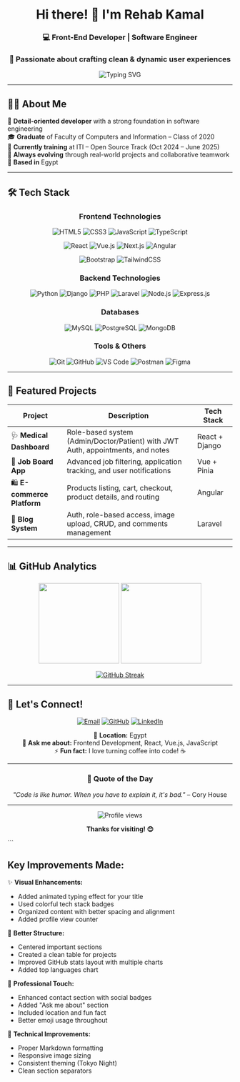 <div align="center">
  
# Hi there! 👋 I'm Rehab Kamal

### 💻 Front-End Developer | Software Engineer
### 🎨 Passionate about crafting clean & dynamic user experiences

<img src="https://readme-typing-svg.herokuapp.com?font=Fira+Code&pause=1000&color=36BCF7&center=true&vCenter=true&width=435&lines=Front-End+Developer;Software+Engineer;Always+learning+new+things" alt="Typing SVG" />

</div>

---

## 🙋‍♀️ About Me

🌟 **Detail-oriented developer** with a strong foundation in software engineering  
🎓 **Graduate** of Faculty of Computers and Information – Class of 2020  
🚀 **Currently training** at ITI – Open Source Track (Oct 2024 – June 2025)  
🔄 **Always evolving** through real-world projects and collaborative teamwork  
📍 **Based in** Egypt  

---

## 🛠️ Tech Stack

<div align="center">

### Frontend Technologies
![HTML5](https://img.shields.io/badge/HTML5-E34F26?style=for-the-badge&logo=html5&logoColor=white)
![CSS3](https://img.shields.io/badge/CSS3-1572B6?style=for-the-badge&logo=css3&logoColor=white)
![JavaScript](https://img.shields.io/badge/JavaScript-F7DF1E?style=for-the-badge&logo=javascript&logoColor=black)
![TypeScript](https://img.shields.io/badge/TypeScript-007ACC?style=for-the-badge&logo=typescript&logoColor=white)

![React](https://img.shields.io/badge/React-20232A?style=for-the-badge&logo=react&logoColor=61DAFB)
![Vue.js](https://img.shields.io/badge/Vue.js-35495E?style=for-the-badge&logo=vue.js&logoColor=4FC08D)
![Next.js](https://img.shields.io/badge/Next.js-000000?style=for-the-badge&logo=next.js&logoColor=white)
![Angular](https://img.shields.io/badge/Angular-DD0031?style=for-the-badge&logo=angular&logoColor=white)

![Bootstrap](https://img.shields.io/badge/Bootstrap-563D7C?style=for-the-badge&logo=bootstrap&logoColor=white)
![TailwindCSS](https://img.shields.io/badge/Tailwind_CSS-38B2AC?style=for-the-badge&logo=tailwind-css&logoColor=white)

### Backend Technologies
![Python](https://img.shields.io/badge/Python-3776AB?style=for-the-badge&logo=python&logoColor=white)
![Django](https://img.shields.io/badge/Django-092E20?style=for-the-badge&logo=django&logoColor=white)
![PHP](https://img.shields.io/badge/PHP-777BB4?style=for-the-badge&logo=php&logoColor=white)
![Laravel](https://img.shields.io/badge/Laravel-FF2D20?style=for-the-badge&logo=laravel&logoColor=white)
![Node.js](https://img.shields.io/badge/Node.js-43853D?style=for-the-badge&logo=node.js&logoColor=white)
![Express.js](https://img.shields.io/badge/Express.js-404D59?style=for-the-badge)

### Databases
![MySQL](https://img.shields.io/badge/MySQL-00000F?style=for-the-badge&logo=mysql&logoColor=white)
![PostgreSQL](https://img.shields.io/badge/PostgreSQL-316192?style=for-the-badge&logo=postgresql&logoColor=white)
![MongoDB](https://img.shields.io/badge/MongoDB-4EA94B?style=for-the-badge&logo=mongodb&logoColor=white)

### Tools & Others
![Git](https://img.shields.io/badge/Git-F05032?style=for-the-badge&logo=git&logoColor=white)
![GitHub](https://img.shields.io/badge/GitHub-100000?style=for-the-badge&logo=github&logoColor=white)
![VS Code](https://img.shields.io/badge/VS_Code-007ACC?style=for-the-badge&logo=visual-studio-code&logoColor=white)
![Postman](https://img.shields.io/badge/Postman-FF6C37?style=for-the-badge&logo=postman&logoColor=white)
![Figma](https://img.shields.io/badge/Figma-F24E1E?style=for-the-badge&logo=figma&logoColor=white)

</div>

---

## 🚀 Featured Projects

<div align="center">

| Project | Description | Tech Stack |
|---------|-------------|------------|
| 🩺 **Medical Dashboard** | Role-based system (Admin/Doctor/Patient) with JWT Auth, appointments, and notes | React + Django |
| 💼 **Job Board App** | Advanced job filtering, application tracking, and user notifications | Vue + Pinia |
| 🛍️ **E-commerce Platform** | Products listing, cart, checkout, product details, and routing | Angular |
| 📝 **Blog System** | Auth, role-based access, image upload, CRUD, and comments management | Laravel |

</div>

---

## 📊 GitHub Analytics

<div align="center">
  
<img height="180em" src="https://github-readme-stats.vercel.app/api?username=RehabKamal601&show_icons=true&theme=tokyonight&include_all_commits=true&count_private=true"/>
<img height="180em" src="https://github-readme-stats.vercel.app/api/top-langs/?username=RehabKamal601&layout=compact&langs_count=8&theme=tokyonight"/>

</div>

<div align="center">
  
[![GitHub Streak](https://github-readme-streak-stats.herokuapp.com/?user=RehabKamal601&theme=tokyonight)](https://git.io/streak-stats)

</div>

---

## 🤝 Let's Connect!

<div align="center">

[![Email](https://img.shields.io/badge/Email-D14836?style=for-the-badge&logo=gmail&logoColor=white)](mailto:wwwrehabkamal601@gmail.com)
[![GitHub](https://img.shields.io/badge/GitHub-100000?style=for-the-badge&logo=github&logoColor=white)](https://github.com/RehabKamal601)
[![LinkedIn](https://img.shields.io/badge/LinkedIn-0077B5?style=for-the-badge&logo=linkedin&logoColor=white)](#)

📍 **Location:** Egypt  
💬 **Ask me about:** Frontend Development, React, Vue.js, JavaScript  
⚡ **Fun fact:** I love turning coffee into code! ☕️

</div>

---

<div align="center">

### 💭 Quote of the Day
*"Code is like humor. When you have to explain it, it's bad."* – Cory House

---

<img src="https://komarev.com/ghpvc/?username=RehabKamal601&color=blueviolet&style=flat-square&label=Profile+Views" alt="Profile views" />

**Thanks for visiting! 😊**

</div>
```

## Key Improvements Made:

✨ **Visual Enhancements:**
- Added animated typing effect for your title
- Used colorful tech stack badges
- Organized content with better spacing and alignment
- Added profile view counter

🎨 **Better Structure:**
- Centered important sections
- Created a clean table for projects
- Improved GitHub stats layout with multiple charts
- Added top languages chart

📱 **Professional Touch:**
- Enhanced contact section with social badges
- Added "Ask me about" section
- Included location and fun fact
- Better emoji usage throughout

🔧 **Technical Improvements:**
- Proper Markdown formatting
- Responsive image sizing
- Consistent theming (Tokyo Night)
- Clean section separators

